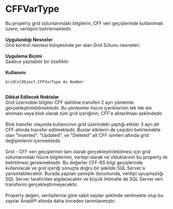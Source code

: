 # CFFVarType

Bu property grid sütunlarındaki bilgilerin, CFF veri geçişlerinde kullanılmak üzere, veritipini belirlemektedir.\
\
**Uygulandığı Nesneler**\
Grid kontrol nesnesi bünyesinde yer alan Grid Sütunu nesneleri.\
\
**Uygulama Biçimi**\
Sadece yazılabilir bir özelliktir.\
\
**Kullanımı**

```
GridColObject.CFFVarType As Number
```

\
**Dikkat Edilecek Noktalar**\
Grid üzerindeki bilgiler CFF dahiline transferi 2 ayrı yöntemle gerçekleştirilebilmektedir. Bu yöntemler hücre içeriklerinin tek tek ele alınması veya blok olarak tüm grid içeriğinin, CFF'e aktarılması şeklindedir.\
\
Blok transfer olayında kullanıcının grid üzerindeki yaptığı etkiler 3 ayrı alt CFF altında transfer edilmektedir. Bunlar etkilerin de çeşidini belirlemekte olan "Inserted", "Updated", ve "Deleted" alt CFF isimleri altında grid değişimlerini içermektedir.\
\
Grid - CFF veri geçişlerinin tam olarak gerçekleştirilebilmesi için grid sütunlarındaki hücre bilgilerinin, veritipi olarak ne olduklarının bu property ile belirtilmesi gerekmektedir. Bu değerler CFF-RS bilgi geçişlerinde kullanılacak ve grid içeriği sonuçta doğru bir şekilde SQL Server'a yansıtılabilecektir. Burada yapılan yanlışlık durumunda, veritipi uyuşmazlığı SQL Server tarafından algılanacaktır ve büyük ihtimalle de SQL Server veri transferini gerçekleştirmeyecektir.\
\
Property değeri, veritiplerine göre sabit sayılar şeklinde verilmekte olup bu sayılar Anadil® altında daha önceden tanımlanmıştır.
